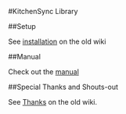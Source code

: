 #KitchenSync Library

##Setup

See [installation](http://code.google.com/p/kitchensynclib/wiki/Installation) on the old wiki

##Manual

Check out the [manual](http://kitchensync.as3lib.org/manual/)

##Special Thanks and Shouts-out

See [Thanks](http://code.google.com/p/kitchensynclib/wiki/Thanks) on the old wiki.